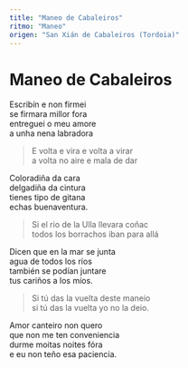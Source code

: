 ```yaml
---
title: "Maneo de Cabaleiros"
ritmo: "Maneo"
origen: "San Xián de Cabaleiros (Tordoia)"
---
```


# Maneo de Cabaleiros

Escribín e non firmei<br>se firmara millor fora<br>entreguei o meu amore<br>a unha nena labradora

>E volta e vira e volta a virar<br>a volta no aire e mala de dar

Coloradiña da cara<br>delgadiña da cintura<br>tienes tipo de gitana<br>echas buenaventura.<br>

> Si el rio de la Ulla llevara coñac<br>todos los borrachos iban para allá

Dicen que en la mar se junta<br>agua de todos los ríos<br>también se podían juntare<br>tus cariños a los míos.

> Si tú das la vuelta deste maneio<br>si tú das la vuelta yo no la deio.

Amor canteiro non quero<br>que non me ten conveniencia<br>durme moitas noites fóra<br>e eu non teño esa paciencia.






